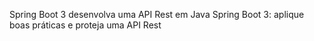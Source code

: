 Spring Boot 3 desenvolva uma API Rest em Java
Spring Boot 3: aplique boas práticas e proteja uma API Rest
